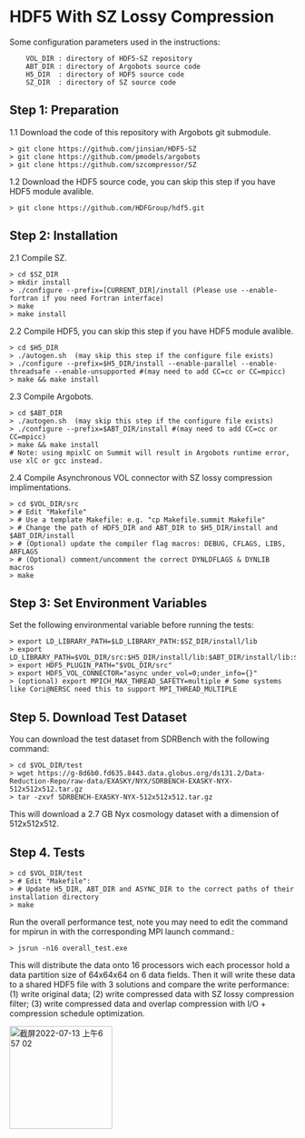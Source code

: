 # HDF5 With SZ Lossy Compression

Some configuration parameters used in the instructions:

        VOL_DIR : directory of HDF5-SZ repository
        ABT_DIR : directory of Argobots source code
        H5_DIR  : directory of HDF5 source code
        SZ_DIR  : directory of SZ source code
        
## Step 1: Preparation

1.1 Download the code of this repository with Argobots git submodule.

    > git clone https://github.com/jinsian/HDF5-SZ
    > git clone https://github.com/pmodels/argobots
    > git clone https://github.com/szcompressor/SZ

1.2 Download the HDF5 source code, you can skip this step if you have HDF5 module avalible.

    > git clone https://github.com/HDFGroup/hdf5.git

## Step 2: Installation

2.1 Compile SZ.

    > cd $SZ_DIR
    > mkdir install
    > ./configure --prefix=[CURRENT_DIR]/install (Please use --enable-fortran if you need Fortran interface)
    > make
    > make install

2.2 Compile HDF5, you can skip this step if you have HDF5 module avalible.

    > cd $H5_DIR
    > ./autogen.sh  (may skip this step if the configure file exists)
    > ./configure --prefix=$H5_DIR/install --enable-parallel --enable-threadsafe --enable-unsupported #(may need to add CC=cc or CC=mpicc)
    > make && make install

2.3 Compile Argobots.

    > cd $ABT_DIR
    > ./autogen.sh  (may skip this step if the configure file exists)
    > ./configure --prefix=$ABT_DIR/install #(may need to add CC=cc or CC=mpicc)
    > make && make install
    # Note: using mpixlC on Summit will result in Argobots runtime error, use xlC or gcc instead.

2.4 Compile Asynchronous VOL connector with SZ lossy compression implimentations.

    > cd $VOL_DIR/src
    > # Edit "Makefile"
    > # Use a template Makefile: e.g. "cp Makefile.summit Makefile"
    > # Change the path of HDF5_DIR and ABT_DIR to $H5_DIR/install and $ABT_DIR/install
    > # (Optional) update the compiler flag macros: DEBUG, CFLAGS, LIBS, ARFLAGS
    > # (Optional) comment/uncomment the correct DYNLDFLAGS & DYNLIB macros
    > make

## Step 3: Set Environment Variables

Set the following environmental variable before running the tests:

    > export LD_LIBRARY_PATH=$LD_LIBRARY_PATH:$SZ_DIR/install/lib
    > export LD_LIBRARY_PATH=$VOL_DIR/src:$H5_DIR/install/lib:$ABT_DIR/install/lib:$LD_LIBRARY_PATH
    > export HDF5_PLUGIN_PATH="$VOL_DIR/src"
    > export HDF5_VOL_CONNECTOR="async under_vol=0;under_info={}" 
    > (optional) export MPICH_MAX_THREAD_SAFETY=multiple # Some systems like Cori@NERSC need this to support MPI_THREAD_MULTIPLE
    
## Step 5. Download Test Dataset

You can download the test dataset from SDRBench with the following command:

    > cd $VOL_DIR/test
    > wget https://g-8d6b0.fd635.8443.data.globus.org/ds131.2/Data-Reduction-Repo/raw-data/EXASKY/NYX/SDRBENCH-EXASKY-NYX-512x512x512.tar.gz
    > tar -zxvf SDRBENCH-EXASKY-NYX-512x512x512.tar.gz

This will download a 2.7 GB Nyx cosmology dataset with a dimension of 512x512x512.

## Step 4. Tests

    > cd $VOL_DIR/test
    > # Edit "Makefile":
    > # Update H5_DIR, ABT_DIR and ASYNC_DIR to the correct paths of their installation directory
    > make
    
Run the overall performance test, note you may need to edit the command for mpirun in with the corresponding MPI launch command.:

    > jsrun -n16 overall_test.exe

This will distribute the data onto 16 processors wich each processor hold a data partition size of 64x64x64 on 6 data fields. Then it will write these data to a shared HDF5 file with 3 solutions and compare the write performance: (1) write original data; (2) write compressed data with SZ lossy compression filter; (3) write compressed data and overlap compression with I/O + compression schedule optimization.

<img width="181" alt="截屏2022-07-13 上午6 57 02" src="https://user-images.githubusercontent.com/50967682/178728197-5ea29eca-17cc-4738-a796-db6ca82567a9.png">
